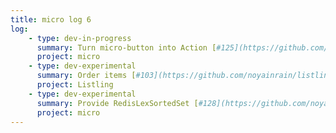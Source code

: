 ```yaml
---
title: micro log 6
log:
    - type: dev-in-progress
      summary: Turn micro-button into Action [#125](https://github.com/noyainrain/micro/issues/125)
      project: micro
    - type: dev-experimental
      summary: Order items [#103](https://github.com/noyainrain/listling/issues/103)
      project: Listling
    - type: dev-experimental
      summary: Provide RedisLexSortedSet [#128](https://github.com/noyainrain/micro/issues/128)
      project: micro
---
```

